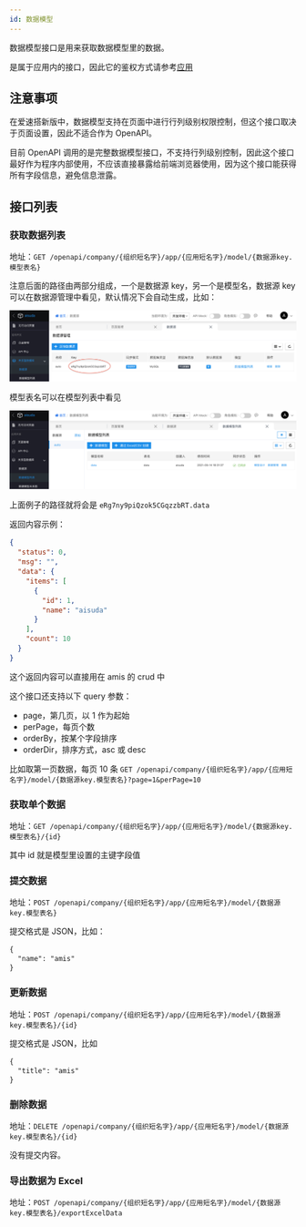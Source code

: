 ```yaml
---
id: 数据模型
---
```


数据模型接口是用来获取数据模型里的数据。

是属于应用内的接口，因此它的鉴权方式请参考[应用](./应用.md)

## 注意事项

在爱速搭新版中，数据模型支持在页面中进行行列级别权限控制，但这个接口取决于页面设置，因此不适合作为 OpenAPI。

目前 OpenAPI 调用的是完整数据模型接口，不支持行列级别控制，因此这个接口最好作为程序内部使用，不应该直接暴露给前端浏览器使用，因为这个接口能获得所有字段信息，避免信息泄露。

## 接口列表

### 获取数据列表

地址：`GET /openapi/company/{组织短名字}/app/{应用短名字}/model/{数据源key.模型表名}`

注意后面的路径由两部分组成，一个是数据源 key，另一个是模型名，数据源 key 可以在数据源管理中看见，默认情况下会自动生成，比如：

![image](/img/OpenAPI/datasource-key.png)

模型表名可以在模型列表中看见

![image](/img/OpenAPI/datamodule-key.png)

上面例子的路径就将会是 `eRg7ny9piQzok5CGqzzbRT.data`

返回内容示例：

```json
{
  "status": 0,
  "msg": "",
  "data": {
    "items": [
      {
        "id": 1,
        "name": "aisuda"
      }
    ],
    "count": 10
  }
}
```

这个返回内容可以直接用在 amis 的 crud 中

这个接口还支持以下 query 参数：

- page，第几页，以 1 作为起始
- perPage，每页个数
- orderBy，按某个字段排序
- orderDir，排序方式，asc 或 desc

比如取第一页数据，每页 10 条 `GET /openapi/company/{组织短名字}/app/{应用短名字}/model/{数据源key.模型表名}?page=1&perPage=10`

### 获取单个数据

地址：`GET /openapi/company/{组织短名字}/app/{应用短名字}/model/{数据源key.模型表名}/{id}`

其中 id 就是模型里设置的主键字段值

### 提交数据

地址：`POST /openapi/company/{组织短名字}/app/{应用短名字}/model/{数据源key.模型表名}`

提交格式是 JSON，比如：

```
{
  "name": "amis"
}
```

### 更新数据

地址：`POST /openapi/company/{组织短名字}/app/{应用短名字}/model/{数据源key.模型表名}/{id}`

提交格式是 JSON，比如

```
{
  "title": "amis"
}
```

### 删除数据

地址：`DELETE /openapi/company/{组织短名字}/app/{应用短名字}/model/{数据源key.模型表名}/{id}`

没有提交内容。

### 导出数据为 Excel

地址：`POST /openapi/company/{组织短名字}/app/{应用短名字}/model/{数据源key.模型表名}/exportExcelData`
